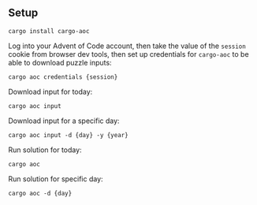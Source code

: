 ## Setup

```shell
cargo install cargo-aoc
```

Log into your Advent of Code account, then take the value of the `session` cookie from browser dev
tools, then set up credentials for `cargo-aoc` to be able to download puzzle inputs:

```shell
cargo aoc credentials {session}
```

Download input for today:

```shell
cargo aoc input
```

Download input for a specific day:

```shell
cargo aoc input -d {day} -y {year}
```

Run solution for today:

```shell
cargo aoc
```

Run solution for specific day:

```shell
cargo aoc -d {day}
```